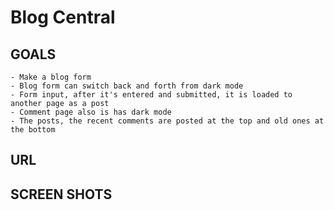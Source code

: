 # Blog Central

## GOALS
```
- Make a blog form
- Blog form can switch back and forth from dark mode
- Form input, after it's entered and submitted, it is loaded to another page as a post
- Comment page also is has dark mode
- The posts, the recent comments are posted at the top and old ones at the bottom

```

## URL


## SCREEN SHOTS 
